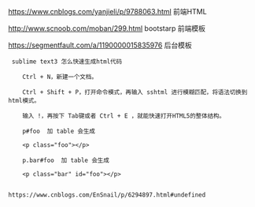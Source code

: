 https://www.cnblogs.com/yanjieli/p/9788063.html   前端HTML
  


http://www.scnoob.com/moban/299.html     bootstarp 前端模板


https://segmentfault.com/a/1190000015835976    后台模板

```
 sublime text3 怎么快速生成html代码

    Ctrl + N，新建一个文档。

    Ctrl + Shift + P，打开命令模式，再输入 sshtml 进行模糊匹配，将语法切换到html模式。

    输入 !，再按下 Tab键或者 Ctrl + E ，就能快速打开HTML5的整体结构。
    
    p#foo  加 table 会生成
    
    <p class="foo"></p>

    p.bar#foo  加 table 会生成
   
    <p class="bar" id="foo"></p>  


https://www.cnblogs.com/EnSnail/p/6294897.html#undefined
```
